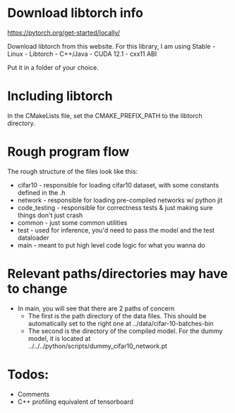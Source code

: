 
# Download libtorch info
https://pytorch.org/get-started/locally/

Download libtorch from this website. For this library, I am using
Stable - Linux - Libtorch - C++/Java - CUDA 12.1 - cxx11 ABI

Put it in a folder of your choice. 

# Including libtorch

In the CMakeLists file, set the CMAKE_PREFIX_PATH to the libtorch directory.

# Rough program flow
The rough structure of the files look like this:
* cifar10 - responsible for loading cifar10 dataset, with some constants defined in the .h
* network - responsible for loading pre-compiled networks w/ python jit
* code_testing - responsible for correctness tests & just making sure things don't just crash
* common - just some common utilities
* test - used for inference, you'd need to pass the model and the test dataloader
* main - meant to put high level code logic for what you wanna do

# Relevant paths/directories may have to change
* In main, you will see that there are 2 paths of concern
    * The first is the path directory of the data files. This should be automatically set to the right one at ../data/cifar-10-batches-bin
    * The second is the directory of the compiled model. For the dummy model, it is located at ../../../python/scripts/dummy_cifar10_network.pt


# Todos:

* Comments
* C++ profiling equivalent of tensorboard 

